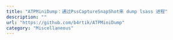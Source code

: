 ```yaml
---
title: "ATPMiniDump：通过PssCaptureSnapShot来 dump lsass 进程"
description: ""
url: "https://github.com/b4rtik/ATPMiniDump"
category: "Miscellaneous"
---
```


